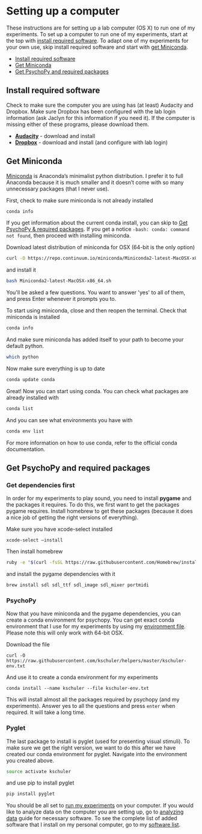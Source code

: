 
# Setting up a computer

These instructions are for setting up a lab computer (OS X) to run one of my experiments.  To set up a computer to run one of my experiments, start at the top with [install required software](#install-required-software).  To adapt one of my experiments for your own use, skip install required software and start with [get Miniconda](#get-miniconda).

- [Install required software](#install-required-software)
- [Get Miniconda](#get-miniconda)
- [Get PsychoPy and required packages](#get-psychopy-and-required-packages)

## Install required software
Check to make sure the computer you are using has (at least) Audacity and Dropbox. Make sure Dropbox has been configured with the lab login information (ask Jaclyn for this information if you need it).  If the computer is missing either of these programs, please download them.

*  **[Audacity][1]**  - download and install
*  **[Dropbox][2]** - download and install (and configure with lab login)

## Get Miniconda
[Miniconda][3] is Anaconda’s minimalist python distribution.  I prefer it to full Anaconda because it is much smaller and it doesn’t come with so many unnecessary packages (that I never use).  

First, check to make sure miniconda is not already installed
```bash
conda info

```
If you get information about the current conda install, you can skip to [Get PsychoPy & required packages](#get-psychopy-required-packages).  If you get a notice `-bash: conda: command not found`, then proceed with installing miniconda.

Download latest distribution of miniconda for OSX (64-bit is the only option)
```bash
curl -O https://repo.continuum.io/miniconda/Miniconda2-latest-MacOSX-x86_64.sh  
```
and install it
```bash
bash Miniconda2-latest-MacOSX-x86_64.sh  
```

You'll be asked a few questions.  You want to answer 'yes' to all of them, and press Enter whenever it prompts you to.

To start using miniconda, close and then reopen the terminal.
Check that miniconda is installed
```bash
conda info
```

And make sure miniconda has added itself to your path to become your default python.

```bash
which python
```

Now make sure everything is up to date
```bash
conda update conda
```

Great! Now you can start using conda.  You can check what packages are already installed with
```bash
conda list
```

And you can see what environments you have with
```bash
conda env list
```

For more information on how to use conda, refer to the official conda documentation.

## Get PsychoPy and required packages

### Get dependencies first
In order for my experiments to play sound, you need to install **pygame** and the packages it requires.  To do this, we first want to get the packages pygame requires.  Install homebrew to get these packages (because it does a nice job of getting the right versions of everything).

Make sure you have xcode-select installed
```
xcode-select –install
```
Then install homebrew
```bash
ruby -e "$(curl -fsSL https://raw.githubusercontent.com/Homebrew/install/master/install)"
```

and install the pygame dependencies with it
```bash
brew install sdl sdl_ttf sdl_image sdl_mixer portmidi
```


### PsychoPy

Now that you have miniconda and the pygame dependencies, you can create a conda environment for psychopy.  You can get exact conda environment that I use for my experiments by using my [environment file](https://raw.githubusercontent.com/kschuler/helpers/master/kschuler-env.txt).  Please note this will only work with 64-bit OSX. 

Download the file
```
curl -O https://raw.githubusercontent.com/kschuler/helpers/master/kschuler-env.txt
```
And use it to create a conda environment for my experiments
```
conda install --name kschuler --file kschuler-env.txt
```

This will install almost all the packages required by psychopy (and my experiments).  Answer yes to all the questions and press `enter` when required.  It will take a long time.

### Pyglet
The last package to install is pyglet (used for presenting visual stimuli).  To make sure we get the right version, we want to do this after we have created our conda environment for pyglet. Navigate into the environment you created above.
```bash
source activate kschuler
```
and use pip to install pyglet
```bash
pip install pyglet
```

You should be all set to [run my experiments](../current/how-to-run.md) on your computer. If you would like to analyze data on the computer you are setting up, go to [analyzing data](../guidelines/analyzing-data.md) guide for necessary software. To see the complete list of added software that I install on my personal computer, go to my [software list](hardware-and-software.md#software). 


[1]:	http://www.audacityteam.org/download/mac/
[2]:	https://www.dropbox.com/
[3]:	http://conda.pydata.org/docs/install/quick.html

